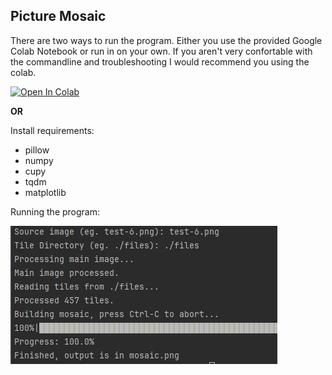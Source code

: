 ## Picture Mosaic
There are two ways to run the program. Either you use the provided Google Colab Notebook or run in on your own. If you aren't very confortable with the commandline and troubleshooting I would recommend you using the colab. 

<a target="_blank" href="https://colab.research.google.com/github/L-T-B/mosaic/blob/main/Dome_Creator.ipynb">
  <img src="https://colab.research.google.com/assets/colab-badge.svg" alt="Open In Colab"/>
</a>

**OR**

Install requirements:
- pillow
- numpy
- cupy
- tqdm
- matplotlib


Running the program:

![Example Run](/assets/img.png)
